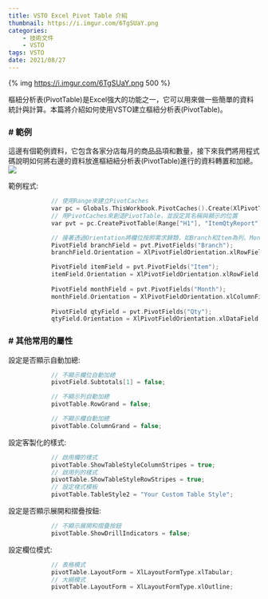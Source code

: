 ```yaml
---
title: VSTO Excel Pivot Table 介紹
thumbnail: https://i.imgur.com/6TgSUaY.png
categories: 
	- 技術文件
	- VSTO
tags: VSTO
date: 2021/08/27
---
```


{% img https://i.imgur.com/6TgSUaY.png 500 %}

樞紐分析表(PivotTable)是Excel強大的功能之一，它可以用來做一些簡單的資料統計與計算。本篇將介紹如何使用VSTO建立樞紐分析表(PivotTable)。

<!-- more --> 
### # 範例
這邊有個範例資料，它包含各家分店每月的商品品項和數量，接下來我們將用程式碼說明如何將右邊的資料放進樞紐紐分析表(PivotTable)進行的資料轉置和加總。
![](https://imgur.com/XGtw8Cc.png)

範例程式:
```c
            // 使用Range來建立PivotCaches
            var pc = Globals.ThisWorkbook.PivotCaches().Create(XlPivotTableSourceType.xlDatabase, ItemQtyListObjects.Range);
            // 用PivotCaches來創造PivotTable，並設定其名稱與顯示的位置
            var pvt = pc.CreatePivotTable(Range["H1"], "ItemQtyReport");

            // 接著透過Orientation將欄位按照需求歸類，如Branch和Item為列、Month為欄、Qrt為值
            PivotField branchField = pvt.PivotFields("Branch");
            branchField.Orientation = XlPivotFieldOrientation.xlRowField;

            PivotField itemField = pvt.PivotFields("Item");
            itemField.Orientation = XlPivotFieldOrientation.xlRowField;
            
            PivotField monthField = pvt.PivotFields("Month");
            monthField.Orientation = XlPivotFieldOrientation.xlColumnField;
            
            PivotField qtyField = pvt.PivotFields("Qty");
            qtyField.Orientation = XlPivotFieldOrientation.xlDataField;

```
### # 其他常用的屬性

設定是否顯示自動加總:
```c
            // 不顯示欄位自動加總
            pivotField.Subtotals[1] = false;

            // 不顯示列自動加總
            pivotTable.RowGrand = false;

            // 不顯示欄自動加總
            pivotTable.ColumnGrand = false;

```

設定客製化的樣式:
```c
            // 啟用欄的樣式
            pivotTable.ShowTableStyleColumnStripes = true;
            // 啟用列的樣式
            pivotTable.ShowTableStyleRowStripes = true;
            // 設定樣式模板
            pivotTable.TableStyle2 = "Your Custom Table Style";

```

設定是否顯示展開和摺疊按鈕:
```c
            // 不顯示展開和摺疊按鈕
            pivotTable.ShowDrillIndicators = false;

```

設定欄位模式:
```c
            // 表格模式
            pivotTable.LayoutForm = XlLayoutFormType.xlTabular;
            // 大綱模式
            pivotTable.LayoutForm = XlLayoutFormType.xlOutline;

```